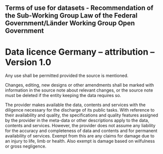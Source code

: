 ﻿## Terms of use for datasets - Recommendation of the Sub-Working Group Law of the Federal Government/Länder Working Group Open Government


# Data licence Germany – attribution – Version 1.0

Any use shall be permitted provided the source is mentioned. 

Changes, editing, new designs or other amendments shall be marked with information in the source note about relevant changes, or the source note must be deleted if the entity keeping the data requires so. 

The provider makes available the data, contents and services with the diligence necessary for the discharge of its public tasks. With reference to their availability and quality, the specifications and quality features assigned by the provider in the meta-data or other descriptions apply to the data, contents and services. However, the provider does not assume any liability for the accuracy and completeness of data and contents and for permanent availability of services. Exempt from this are any claims for damage due to an injury to life, limb or health. Also exempt is damage based on wilfulness or gross negligence. 


